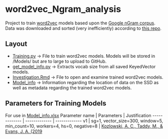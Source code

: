 # word2vec_Ngram_analysis
Project to train [word2vec](https://jalammar.github.io/illustrated-word2vec/) models based upon the [Google nGram corpus](http://storage.googleapis.com/books/ngrams/books/datasetsv2.html). Data was downloaded and sorted (very inefficiently) according to [this repo](https://github.com/ivalencius/nGram_download_and_sort).

## Layout
* [Training.py](https://github.com/ivalencius/R_nGram_analysis/blob/main/Training.py) → File to train word2vec models. Models will be stored in /Models/ but are to large to upload to GitHub.
* [get_model_info.py](https://github.com/ivalencius/R_nGram_analysis/blob/main/get_model_info.py) → Extracts vocab size from all saved KeyedVector models.
* [Investigation.Rmd](https://github.com/ivalencius/R_nGram_analysis/blob/main/Investigation.Rmd) → File to open and examine trained word2vec models.
* [Model_info](https://github.com/ivalencius/R_nGram_analysis/blob/main/Model_info.xlsx) → Information regarding the location of data on the SSD as well as metadata regarding the trained word2vec models.

## Parameters for Training Models
For use in [Model_info.xlsx](https://github.com/ivalencius/R_nGram_analysis/blob/main/Model_info.xlsx)
Parameter name | Parameters | Justification
------------- | ------------- | -------------
v1 | sg=1, vector_size=300, window=5, min_count=10, workers=4, hs=0, negative=8 | [Kozlowski, A. C., Taddy, M., & Evans, J. A. (2019](https://github.com/KnowledgeLab/GeometryofCulture)

